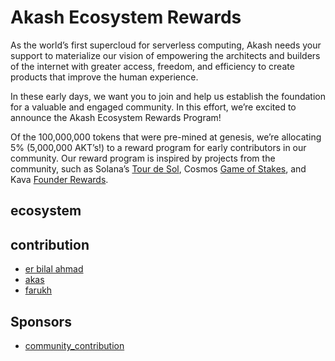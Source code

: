 # Akash Ecosystem Rewards

As the world’s first supercloud for serverless computing, Akash needs your support to materialize our vision of empowering the architects and builders of the internet with greater access, freedom, and efficiency to create products that improve the human experience.

In these early days, we want you to join and help us establish the foundation for a valuable and engaged community. In this effort, we’re excited to announce the Akash Ecosystem Rewards Program!

Of the 100,000,000 tokens that were pre-mined at genesis, we’re allocating 5% (5,000,000 AKT’s!) to a reward program for early contributors in our community. Our reward program is inspired by projects from the community, such as Solana’s [Tour de Sol](https://solana.com/tds/), Cosmos [Game of Stakes](https://github.com/cosmos/game-of-stakes), and Kava [Founder Rewards](https://github.com/Kava-Labs/kava/blob/master/docs/REWARDS.md).

## ecosystem

## contribution

- [er bilal ahmad](https://github.com/erbilalahmad)
- [akas](https://github.com/akas)
- [farukh](https://github.com/farukh)

## Sponsors

- [community_contribution](https://github.com/community_contribution)
